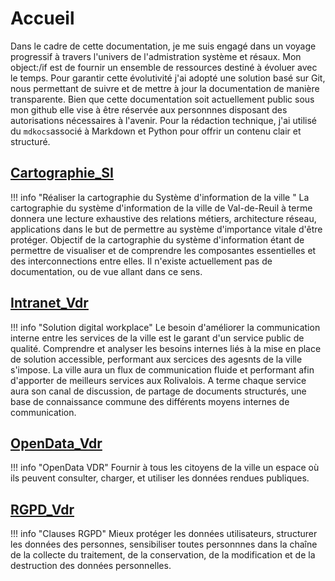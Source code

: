 # Accueil

Dans le cadre de cette documentation, je me suis engagé dans un voyage progressif à travers l'univers de l'admistration système et résaux. Mon object:/if est de fournir un ensemble de ressources destiné à évoluer avec le temps.
Pour garantir cette évolutivité j'ai adopté une solution basé sur Git, nous permettant de suivre et de mettre à jour la documentation  de manière transparente.
Bien que cette documentation soit actuellement public sous mon github elle vise à être réservée aux personnnes disposant des autorisations nécessaires à l'avenir. Pour la rédaction technique, j'ai utilisé du `mdkocs`associé à Markdown et Python pour offrir un contenu clair et structuré.

## [Cartographie_SI](https://fofomalo.github.io/vdr_docs/Cartographie_SI/)
!!! info "Réaliser la cartographie du Système d'information de la ville " 
        La cartographie du système d'information de la ville de Val-de-Reuil à terme donnera une lecture exhaustive des relations métiers, architecture réseau, applications dans le but de permettre au système d'importance vitale d'être protéger. Objectif de la cartographie du système d'information étant de permettre de visualiser et de comprendre les composantes essentielles et des interconnections entre elles.
        Il n'existe actuellement pas de documentation, ou de vue allant dans ce sens.

## [Intranet_Vdr](https://fofomalo.github.io/vdr_docs/Intranet_Vdr)
!!! info "Solution digital workplace" 
    Le besoin d'améliorer la communication interne entre les services de la ville est le garant d'un service public de qualité.
    Comprendre et analyser les besoins internes liés à la mise en place de solution accessible, performant aux sercices des agesnts de la ville s'impose.
    La ville aura un flux de communication fluide et performant afin d'apporter de meilleurs services aux Rolivalois.
    A terme chaque service aura son canal de discussion, de partage de documents structurés, une base de connaissance commune des différents moyens internes de communication.

## [OpenData_Vdr](https://fofomalo.github.io/vdr_docs/OpenData_Vdr)
!!! info "OpenData VDR" 
    Fournir à tous les citoyens de la ville un espace où ils peuvent consulter, charger, et utiliser les données rendues publiques. 

## [RGPD_Vdr](https://fofomalo.github.io/vdr_docs/RGPD_Vdr)
!!! info "Clauses RGPD" 
    Mieux protéger les données utilisateurs, structurer les données des personnes, sensibiliser toutes personnnes dans la chaîne de la collecte du traitement, de la conservation, de la modification et de la destruction des données personnelles.
